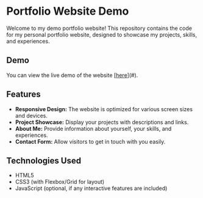 # Portfolio Website Demo

Welcome to my demo portfolio website! This repository contains the code for my personal portfolio website, designed to showcase my projects, skills, and experiences.

## Demo

You can view the live demo of the website [[here](https://portfolio-one-sigma-snowy.vercel.app/)](#). 

## Features

- **Responsive Design:** The website is optimized for various screen sizes and devices.
- **Project Showcase:** Display your projects with descriptions and links.
- **About Me:** Provide information about yourself, your skills, and experiences.
- **Contact Form:** Allow visitors to get in touch with you easily.

## Technologies Used

- HTML5
- CSS3 (with Flexbox/Grid for layout)
- JavaScript (optional, if any interactive features are included)


